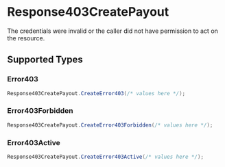# Response403CreatePayout

The credentials were invalid or the caller did not have permission to act on the resource.


## Supported Types

### Error403

```csharp
Response403CreatePayout.CreateError403(/* values here */);
```

### Error403Forbidden

```csharp
Response403CreatePayout.CreateError403Forbidden(/* values here */);
```

### Error403Active

```csharp
Response403CreatePayout.CreateError403Active(/* values here */);
```
